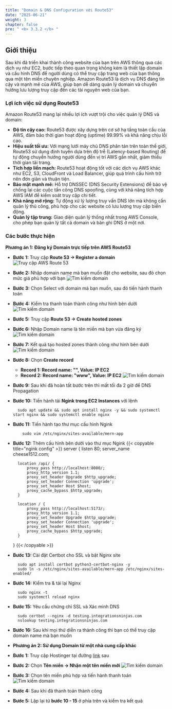 ```yaml
---
title: "Domain & DNS Configuration với Route53"
date: "2025-06-21"
weight: 3
chapter: false
pre: " <b> 3.3.2 </b> "
---
```


## Giới thiệu

Sau khi đã triển khai thành công website của bạn trên AWS thông qua các dịch vụ như EC2, bước tiếp theo quan trọng không kém là thiết lập domain và cấu hình DNS để người dùng có thể truy cập trang web của bạn thông qua một tên miền chuyên nghiệp. Amazon Route53 là dịch vụ DNS đáng tin cậy và mạnh mẽ của AWS, giúp bạn dễ dàng quản lý domain và chuyển hướng lưu lượng truy cập đến các tài nguyên web của bạn.

### Lợi ích việc sử dụng Route53

Amazon Route53 mang lại nhiều lợi ích vượt trội cho việc quản lý DNS và domain:

- **Độ tin cậy cao:** Route53 được xây dựng trên cơ sở hạ tầng toàn cầu của AWS, đảm bảo thời gian hoạt động (uptime) 99.99% và khả năng chịu lỗi cao.
- **Hiệu suất tối ưu:** Với mạng lưới máy chủ DNS phân tán trên toàn thế giới, Route53 sử dụng định tuyến dựa trên độ trễ (Latency-based Routing) để tự động chuyển hướng người dùng đến vị trí AWS gần nhất, giảm thiểu thời gian tải trang.
- **Tích hợp liền mạch:** Route53 hoạt động tốt với các dịch vụ AWS khác như EC2, S3, CloudFront và Load Balancer, giúp quá trình cấu hình trở nên đơn giản và thuận tiện.
- **Bảo mật mạnh mẽ:** Hỗ trợ DNSSEC (DNS Security Extensions) để bảo vệ chống lại các cuộc tấn công DNS spoofing, cùng với khả năng tích hợp AWS IAM để kiểm soát truy cập chi tiết.
- **Khả năng mở rộng:** Tự động xử lý lượng truy vấn DNS lớn mà không cần quản lý thủ công, phù hợp cho các website có lưu lượng truy cập biến động.
- **Quản lý tập trung:** Giao diện quản lý thống nhất trong AWS Console, cho phép bạn quản lý tất cả domain và bản ghi DNS ở một nơi.

### Các bước thực hiện

**Phương án 1: Đăng ký Domain trực tiếp trên AWS Route53**

- **Bước 1:** Truy cập **Route 53 -> Register a domain**
  ![Truy cập AWS Route 53](/images/3.Containerization/3.3/3.3.3/1.png)
- **Bước 2:** Nhập domain name mà bạn muốn đặt cho website, sau đó chọn mức giá phù hợp với bạn
  ![Tìm kiếm domain](/images/3.Containerization/3.3/3.3.3/2.png)
- **Bước 3:** Chọn Select với domain mà bạn muốn, sau đó tiến hành thanh toán
- **Bước 4:** Kiểm tra thanh toán thành công như hình bên dưới
  ![Tìm kiếm domain](/images/3.Containerization/3.3/3.3.3/3.png)
- **Bước 5:** Truy cập **Route 53 -> Create hosted zones**
- **Bước 6:** Nhập Domain name là tên miền mà bạn vừa đăng ký
  ![Tìm kiếm domain](/images/3.Containerization/3.3/3.3.3/4.png)
- **Bước 7:** Kết quả tạo hosted zones thành công như hình bên dưới
  ![Tìm kiếm domain](/images/3.Containerization/3.3/3.3.3/5.png)
- **Bước 8:** Chọn **Create record**
  - **Record 1: Record name: "", Value: IP EC2**
  - **Record 2: Record name: "www", Value: IP EC2**
    ![Tìm kiếm domain](/images/3.Containerization/3.3/3.3.3/6.png)
- **Bước 9:** Sau khi đã hoàn tất bước trên thì mất tối đa 2 giờ để DNS Propagation
- **Bước 10:** Tiến hành tải **Ngink trong EC2 Instances** với lệnh

        sudo apt update && sudo apt install nginx -y && sudo systemctl start nginx && sudo systemctl enable nginx

- **Bước 11:** Tiến hành tạo thư mục cấu hình Ngink

          sudo vim /etc/nginx/sites-available/mern-app

- **Bước 12:** Thêm cấu hình bên dưới vào thư mục Ngink
  {{< copyable title="ngink config" >}}
  server {
  listen 80;
  server_name cheese1512.com;

        location /api/ {
            proxy_pass http://localhost:8080/;
            proxy_http_version 1.1;
            proxy_set_header Upgrade $http_upgrade;
            proxy_set_header Connection 'upgrade';
            proxy_set_header Host $host;
            proxy_cache_bypass $http_upgrade;
        }

        location / {
            proxy_pass http://localhost:5173/;
            proxy_http_version 1.1;
            proxy_set_header Upgrade $http_upgrade;
            proxy_set_header Connection 'upgrade';
            proxy_set_header Host $host;
            proxy_cache_bypass $http_upgrade;
        }

  }
  {{< /copyable >}}

- **Bước 13:** Cài đặt Certbot cho SSL và bật Nginx site

        sudo apt install certbot python3-certbot-nginx -y
        sudo ln -s /etc/nginx/sites-available/mern-app /etc/nginx/sites-enabled/

- **Bước 14:** Kiểm tra & tải lại Nginx

        sudo nginx -t
        sudo systemctl reload nginx

- **Bước 15:** Yêu cầu chứng chỉ SSL và Xác minh DNS

        sudo certbot --nginx -d testing.integrationsninjas.com
        nslookup testing.integrationsninjas.com

- **Bước 16:** Sau khi mọi thứ diễn ra thành công thì bạn có thể truy cập domain name mà bạn muốn
- **Phương án 2: Sử dụng Domain từ một nhà cung cấp khác**

- **Bước 1:** Truy cập Hostinger tại đường [link](https://hpanel.hostinger.com) sau
- **Bước 2:** Chọn **Tên miền -> Nhận một tên miền mới**
  ![Tìm kiếm domain](/images/3.Containerization/3.3/3.3.3/7.png)
- **Bước 3:** Chọn tên miền phù hợp và tiến hành thanh toán
  ![Tìm kiếm domain](/images/3.Containerization/3.3/3.3.3/8.png)

- **Bước 4:** Sau khi đã thanh toán thành công
- **Bước 5:** Lặp lại từ **bước 10 - 15** ở phía trên và kiểm tra kết quả
